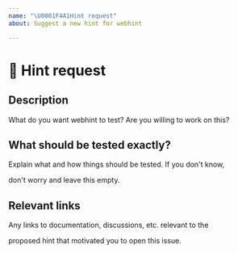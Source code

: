 ```yaml
---
name: "\U0001F4A1Hint request"
about: Suggest a new hint for webhint

---
```

<!--

Hi there 👋

We're excited for your ideas about new things to test and make the web
even better!
Before opening a new issue please make sure to search in the existing
ones (even closed!) as they might contain information about workarounds,
resolution, or progress updates.

-->

# 🚀 Hint request

## Description

<!-- ✍️ --> What do you want webhint to test?

<!-- 💪 --> Are you willing to work on this?

## What should be tested exactly?

<!-- ✍️ --> Explain what and how things should be tested. If you don't know,
don't worry and leave this empty.


## Relevant links

<!-- ✍️ --> Any links to documentation, discussions, etc. relevant to the
proposed hint that motivated you to open this issue.
